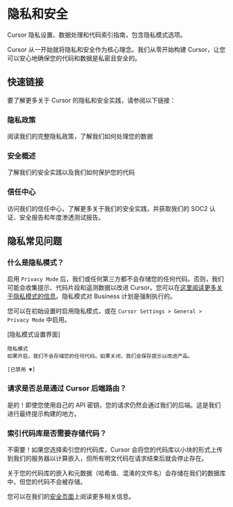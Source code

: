 # 隐私和安全

Cursor 隐私设置、数据处理和代码索引指南，包含隐私模式选项。

Cursor 从一开始就将隐私和安全作为核心理念。我们从零开始构建 Cursor，让您可以安心地确保您的代码和数据是私密且安全的。

## 快速链接

要了解更多关于 Cursor 的隐私和安全实践，请参阅以下链接：

### 隐私政策
阅读我们的完整隐私政策，了解我们如何处理您的数据

### 安全概述
了解我们的安全实践以及我们如何保护您的代码

### 信任中心
访问我们的信任中心，了解更多关于我们的安全实践，并获取我们的 SOC2 认证、安全报告和年度渗透测试报告。

## 隐私常见问题

### 什么是隐私模式？

启用 `Privacy Mode` 后，我们或任何第三方都不会存储您的任何代码。否则，我们可能会收集提示、代码片段和遥测数据以改进 Cursor。您可以在[这里阅读更多关于隐私模式的信息](privacy-mode)。隐私模式对 Business 计划是强制执行的。

您可以在初始设置时启用隐私模式，或在 `Cursor Settings > General > Privacy Mode` 中启用。

[隐私模式设置界面]
```
隐私模式
如果开启，我们不会存储您的任何代码。如果关闭，我们会保存提示以改进产品。

[已禁用 ▼]
```

### 请求是否总是通过 Cursor 后端路由？

是的！即使您使用自己的 API 密钥，您的请求仍然会通过我们的后端。这是我们进行最终提示构建的地方。

### 索引代码库是否需要存储代码？

不需要！如果您选择索引您的代码库，Cursor 会将您的代码库以小块的形式上传到我们的服务器以计算嵌入，但所有明文代码在请求结束后就会停止存在。

关于您的代码库的嵌入和元数据（哈希值、混淆的文件名）会存储在我们的数据库中，但您的代码不会被存储。

您可以在我们的[安全页面](security-page)上阅读更多相关信息。 
